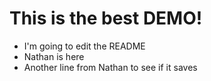 # This is the best DEMO!

* I'm going to edit the README  
* Nathan is here 
* Another line from Nathan to see if it saves
